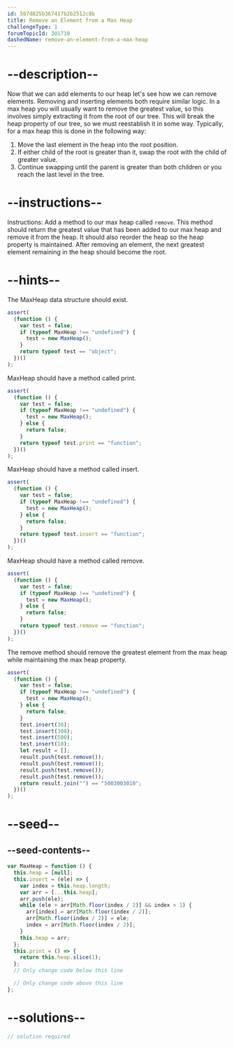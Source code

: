 ```yaml
---
id: 587d825b367417b2b2512c8b
title: Remove an Element from a Max Heap
challengeType: 1
forumTopicId: 301710
dashedName: remove-an-element-from-a-max-heap
---
```


# --description--

Now that we can add elements to our heap let's see how we can remove elements. Removing and inserting elements both require similar logic. In a max heap you will usually want to remove the greatest value, so this involves simply extracting it from the root of our tree. This will break the heap property of our tree, so we must reestablish it in some way. Typically, for a max heap this is done in the following way:

<ol>
  <li>Move the last element in the heap into the root position.</li>
  <li>If either child of the root is greater than it, swap the root with the child of greater value.</li>
  <li>Continue swapping until the parent is greater than both children or you reach the last level in the tree.</li>
</ol>

# --instructions--

Instructions: Add a method to our max heap called `remove`. This method should return the greatest value that has been added to our max heap and remove it from the heap. It should also reorder the heap so the heap property is maintained. After removing an element, the next greatest element remaining in the heap should become the root.

# --hints--

The MaxHeap data structure should exist.

```js
assert(
  (function () {
    var test = false;
    if (typeof MaxHeap !== "undefined") {
      test = new MaxHeap();
    }
    return typeof test == "object";
  })()
);
```

MaxHeap should have a method called print.

```js
assert(
  (function () {
    var test = false;
    if (typeof MaxHeap !== "undefined") {
      test = new MaxHeap();
    } else {
      return false;
    }
    return typeof test.print == "function";
  })()
);
```

MaxHeap should have a method called insert.

```js
assert(
  (function () {
    var test = false;
    if (typeof MaxHeap !== "undefined") {
      test = new MaxHeap();
    } else {
      return false;
    }
    return typeof test.insert == "function";
  })()
);
```

MaxHeap should have a method called remove.

```js
assert(
  (function () {
    var test = false;
    if (typeof MaxHeap !== "undefined") {
      test = new MaxHeap();
    } else {
      return false;
    }
    return typeof test.remove == "function";
  })()
);
```

The remove method should remove the greatest element from the max heap while maintaining the max heap property.

```js
assert(
  (function () {
    var test = false;
    if (typeof MaxHeap !== "undefined") {
      test = new MaxHeap();
    } else {
      return false;
    }
    test.insert(30);
    test.insert(300);
    test.insert(500);
    test.insert(10);
    let result = [];
    result.push(test.remove());
    result.push(test.remove());
    result.push(test.remove());
    result.push(test.remove());
    return result.join("") == "5003003010";
  })()
);
```

# --seed--

## --seed-contents--

```js
var MaxHeap = function () {
  this.heap = [null];
  this.insert = (ele) => {
    var index = this.heap.length;
    var arr = [...this.heap];
    arr.push(ele);
    while (ele > arr[Math.floor(index / 2)] && index > 1) {
      arr[index] = arr[Math.floor(index / 2)];
      arr[Math.floor(index / 2)] = ele;
      index = arr[Math.floor(index / 2)];
    }
    this.heap = arr;
  };
  this.print = () => {
    return this.heap.slice(1);
  };
  // Only change code below this line

  // Only change code above this line
};
```

# --solutions--

```js
// solution required
```
